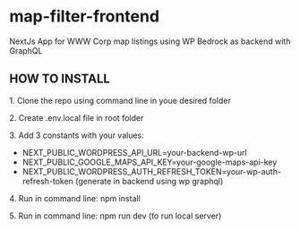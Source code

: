 # map-filter-frontend
<p>NextJs App for WWW Corp map listings using WP Bedrock as backend with GraphQL
<h2>HOW TO INSTALL</h2>
<p>1. Clone the repo using command line in youe desired folder</p>
<p>2. Create .env.local file in root folder</p>
<p>3. Add 3 constants with your values:</p>
<ul>
  <li>
    NEXT_PUBLIC_WORDPRESS_API_URL=your-backend-wp-url
  </li>
      <li>
    NEXT_PUBLIC_GOOGLE_MAPS_API_KEY=your-google-maps-api-key
  </li>
              <li>
    NEXT_PUBLIC_WORDPRESS_AUTH_REFRESH_TOKEN=your-wp-auth-refresh-token (generate in backend using wp graphql)
  </li>
</ul>
<p>4. Run in command line: npm install</p>
<p>5. Run in command line: npm run dev (to run local server)</p>

